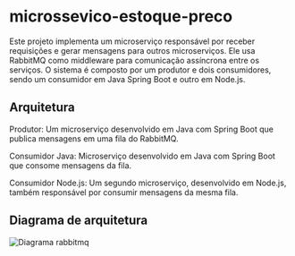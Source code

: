 # microssevico-estoque-preco

Este projeto implementa um microserviço responsável por receber requisições e gerar mensagens para outros microserviços. Ele usa RabbitMQ como middleware para comunicação assíncrona entre os serviços. O sistema é composto por um produtor e dois consumidores, sendo um consumidor em Java Spring Boot e outro em Node.js.

## Arquitetura

Produtor: Um microserviço desenvolvido em Java com Spring Boot que publica mensagens em uma fila do RabbitMQ.

Consumidor Java: Microserviço desenvolvido em Java com Spring Boot que consome mensagens da fila.

Consumidor Node.js: Um segundo microserviço, desenvolvido em Node.js, também responsável por consumir mensagens da mesma fila.

## Diagrama de arquitetura
![Diagrama rabbitmq](C:\Users\livia\Downloads\diagramaRabbitmq)

